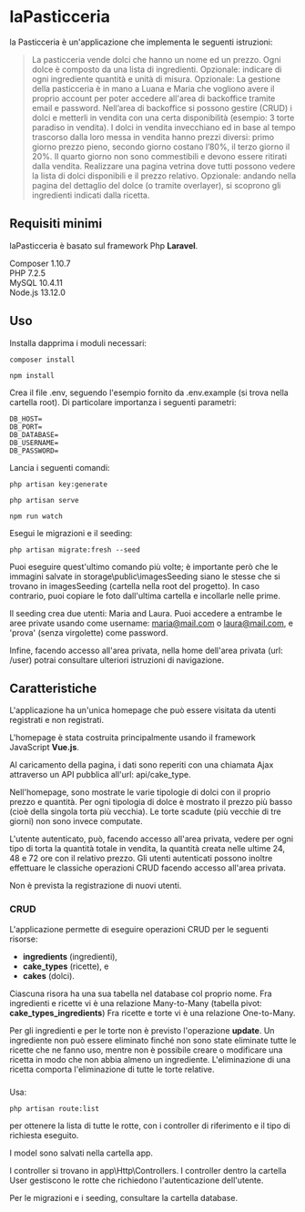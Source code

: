 # laPasticceria
la Pasticceria è un'applicazione che implementa le seguenti istruzioni:
> La pasticceria vende dolci che hanno un nome ed un prezzo. Ogni dolce è composto da una lista di ingredienti. Opzionale: indicare di ogni ingrediente quantità e unità di misura.
Opzionale: La gestione della pasticceria è in mano a Luana e Maria che vogliono avere il proprio account per poter accedere all'area di backoffice tramite email e password.
Nell’area di backoffice si possono gestire (CRUD) i dolci e metterli in vendita con una certa disponibilità (esempio: 3 torte paradiso in vendita). I dolci in vendita invecchiano ed in base al tempo trascorso dalla loro messa in vendita hanno prezzi diversi: primo giorno prezzo pieno, secondo giorno costano l’80%, il terzo giorno il 20%. Il quarto giorno non sono commestibili e devono essere ritirati dalla vendita.
Realizzare una pagina vetrina dove tutti possono vedere la lista di dolci disponibili e il
prezzo relativo.
Opzionale: andando nella pagina del dettaglio del dolce (o tramite overlayer), si scoprono
gli ingredienti indicati dalla ricetta.


## Requisiti minimi
laPasticceria è basato sul framework Php **Laravel**. 

Composer 1.10.7  
PHP 7.2.5  
MySQL 10.4.11  
Node.js 13.12.0  


## Uso
Installa dapprima i moduli necessari:

```
composer install
```

```
npm install
```

Crea il file .env, seguendo l'esempio fornito da .env.example (si trova nella cartella root). Di particolare importanza i seguenti parametri:

```
DB_HOST=
DB_PORT=
DB_DATABASE=
DB_USERNAME=
DB_PASSWORD=
```

Lancia i seguenti comandi:
```
php artisan key:generate 
 ```

```
php artisan serve
 ```

```
npm run watch
 ```


Esegui le migrazioni e il seeding:

 ```
php artisan migrate:fresh --seed
 ```

Puoi eseguire quest'ultimo comando più volte; è importante però che le immagini salvate in storage\public\imagesSeeding siano le stesse che si trovano in  imagesSeeding (cartella nella root del progetto). In caso contrario, puoi copiare le foto dall'ultima cartella e incollarle nelle prime.

Il seeding crea due utenti: Maria and Laura. Puoi accedere a entrambe le aree private usando come username: maria@mail.com o laura@mail.com, e 'prova' (senza virgolette) come password.

Infine, facendo accesso all'area privata, nella home dell'area privata (url: /user) potrai consultare ulteriori istruzioni di navigazione.


## Caratteristiche
L'applicazione ha un'unica homepage che può essere visitata da utenti registrati e non registrati.

L'homepage è stata costruita principalmente usando il framework JavaScript **Vue.js**.

Al caricamento della pagina, i dati sono reperiti con una chiamata Ajax attraverso un API pubblica all'url: api/cake_type.

Nell'homepage, sono mostrate le varie tipologie di dolci con il proprio prezzo e quantità. Per ogni tipologia di dolce è mostrato il prezzo più basso (cioè della singola torta più vecchia). Le torte scadute (più vecchie di tre giorni) non sono invece computate.

L'utente autenticato, può, facendo accesso all'area privata, vedere per ogni tipo di torta la quantità totale in vendita, la quantità creata nelle ultime 24, 48 e 72 ore con il relativo prezzo.
Gli utenti autenticati possono inoltre effettuare le classiche operazioni CRUD facendo accesso all'area privata. 

Non è prevista la registrazione di nuovi utenti.

### CRUD ###
L'applicazione permette di eseguire operazioni CRUD per le seguenti risorse:
- **ingredients** (ingredienti),
- **cake_types** (ricette), e
- **cakes** (dolci).

Ciascuna risora ha una sua tabella nel database col proprio nome.
Fra ingredienti e ricette vi è una relazione Many-to-Many (tabella pivot: **cake_types_ingredients**)
Fra ricette e torte vi è una relazione One-to-Many.

Per gli ingredienti e per le torte non è previsto l'operazione **update**. 
Un ingrediente non può essere eliminato finché non sono state eliminate tutte le ricette che ne fanno uso, mentre non è possibile creare o modificare una ricetta in modo che non abbia almeno un ingrediente. 
L'eliminazione di una ricetta comporta l'eliminazione di tutte le torte relative.

###
Usa:
 ```
php artisan route:list
 ```


per ottenere la lista di tutte le rotte, con i controller di riferimento e il tipo di richiesta eseguito. 

I model sono salvati nella cartella app.

I controller si trovano in app\Http\Controllers. I controller dentro la cartella User gestiscono le rotte che richiedono l'autenticazione dell'utente.

Per le migrazioni e i seeding, consultare la cartella database.
